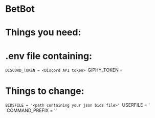 # BetBot

# Things you need:
  # .env file containing:
  `DISCORD_TOKEN = <Discord API token>
  `GIPHY_TOKEN = <Giphy API token>
  
# Things to change:
  `BIDSFILE = '<path containing your json bids file>'
  `USERFILE = <path containing your json user file>'
  `COMMAND_PREFIX = '<Desired command prefix>'
